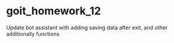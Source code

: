 # goit_homework_12
Update bot assistant with adding saving data after exit, and other additionally functions
